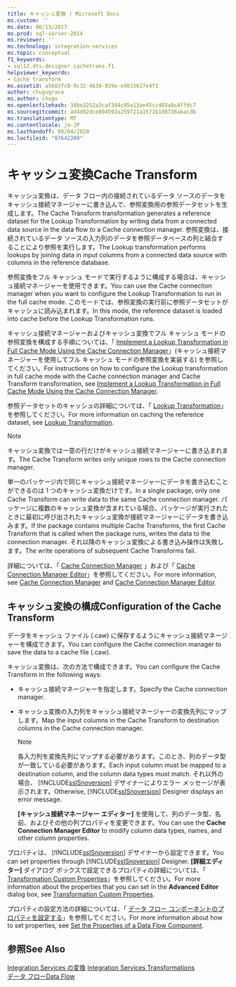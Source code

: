 ```yaml
---
title: キャッシュ変換 | Microsoft Docs
ms.custom: ''
ms.date: 06/13/2017
ms.prod: sql-server-2014
ms.reviewer: ''
ms.technology: integration-services
ms.topic: conceptual
f1_keywords:
- sql12.dts.designer.cachetrans.f1
helpviewer_keywords:
- Cache transform
ms.assetid: a5683fc8-9c32-4634-819e-e9815627e4f1
author: chugugrace
ms.author: chugu
ms.openlocfilehash: 34be3252a3caf344c95e13ae45cc485a8c4ffdc7
ms.sourcegitcommit: ad4d92dce894592a259721a1571b1d8736abacdb
ms.translationtype: MT
ms.contentlocale: ja-JP
ms.lasthandoff: 08/04/2020
ms.locfileid: "87642209"
---
```

# <a name="cache-transform"></a><span data-ttu-id="5c290-102">キャッシュ変換</span><span class="sxs-lookup"><span data-stu-id="5c290-102">Cache Transform</span></span>
  <span data-ttu-id="5c290-103">キャッシュ変換は、データ フロー内の接続されているデータ ソースのデータをキャッシュ接続マネージャーに書き込んで、参照変換用の参照データセットを生成します。</span><span class="sxs-lookup"><span data-stu-id="5c290-103">The Cache Transform transformation generates a reference dataset for the Lookup Transformation by writing data from a connected data source in the data flow to a Cache connection manager.</span></span> <span data-ttu-id="5c290-104">参照変換は、接続されているデータ ソースの入力列のデータを参照データベースの列と結合することにより参照を実行します。</span><span class="sxs-lookup"><span data-stu-id="5c290-104">The Lookup transformation performs lookups by joining data in input columns from a connected data source with columns in the reference database.</span></span>  
  
 <span data-ttu-id="5c290-105">参照変換をフル キャッシュ モードで実行するように構成する場合は、キャッシュ接続マネージャーを使用できます。</span><span class="sxs-lookup"><span data-stu-id="5c290-105">You can use the Cache connection manager when you want to configure the Lookup Transformation to run in the full cache mode.</span></span> <span data-ttu-id="5c290-106">このモードでは、参照変換の実行前に参照データセットがキャッシュに読み込まれます。</span><span class="sxs-lookup"><span data-stu-id="5c290-106">In this mode, the reference dataset is loaded into cache before the Lookup Transformation runs.</span></span>  
  
 <span data-ttu-id="5c290-107">キャッシュ接続マネージャーおよびキャッシュ変換でフル キャッシュ モードの参照変換を構成する手順については、「 [Implement a Lookup Transformation in Full Cache Mode Using the Cache Connection Manager](../../connection-manager/lookup-transformation-full-cache-mode-ole-db-connection-manager.md)」(キャッシュ接続マネージャーを使用してフル キャッシュ モードの参照変換を実装する) を参照してください。</span><span class="sxs-lookup"><span data-stu-id="5c290-107">For instructions on how to configure the Lookup transformation in full cache mode with the Cache connection manager and Cache Transform transformation, see [Implement a Lookup Transformation in Full Cache Mode Using the Cache Connection Manager](../../connection-manager/lookup-transformation-full-cache-mode-ole-db-connection-manager.md).</span></span>  
  
 <span data-ttu-id="5c290-108">参照データセットのキャッシュの詳細については、「 [Lookup Transformation](lookup-transformation.md)」を参照してください。</span><span class="sxs-lookup"><span data-stu-id="5c290-108">For more information on caching the reference dataset, see [Lookup Transformation](lookup-transformation.md).</span></span>  
  
> [!NOTE]  
>  <span data-ttu-id="5c290-109">キャッシュ変換では一意の行だけがキャッシュ接続マネージャーに書き込まれます。</span><span class="sxs-lookup"><span data-stu-id="5c290-109">The Cache Transform writes only unique rows to the Cache connection manager.</span></span>  
  
 <span data-ttu-id="5c290-110">単一のパッケージ内で同じキャッシュ接続マネージャーにデータを書き込むことができるのは 1 つのキャッシュ変換だけです。</span><span class="sxs-lookup"><span data-stu-id="5c290-110">In a single package, only one Cache Transform can write data to the same Cache connection manager.</span></span> <span data-ttu-id="5c290-111">パッケージに複数のキャッシュ変換が含まれている場合、パッケージが実行されたときに最初に呼び出されたキャッシュ変換が接続マネージャーにデータを書き込みます。</span><span class="sxs-lookup"><span data-stu-id="5c290-111">If the package contains multiple Cache Transforms, the first Cache Transform that is called when the package runs, writes the data to the connection manager.</span></span> <span data-ttu-id="5c290-112">それ以降のキャッシュ変換による書き込み操作は失敗します。</span><span class="sxs-lookup"><span data-stu-id="5c290-112">The write operations of subsequent Cache Transforms fail.</span></span>  
  
 <span data-ttu-id="5c290-113">詳細については、「 [Cache Connection Manager](../../connection-manager/cache-connection-manager.md) 」および「 [Cache Connection Manager Editor](../../cache-connection-manager-editor.md)」を参照してください。</span><span class="sxs-lookup"><span data-stu-id="5c290-113">For more information, see [Cache Connection Manager](../../connection-manager/cache-connection-manager.md) and [Cache Connection Manager Editor](../../cache-connection-manager-editor.md).</span></span>  
  
## <a name="configuration-of-the-cache-transform"></a><span data-ttu-id="5c290-114">キャッシュ変換の構成</span><span class="sxs-lookup"><span data-stu-id="5c290-114">Configuration of the Cache Transform</span></span>  
 <span data-ttu-id="5c290-115">データをキャッシュ ファイル (.caw) に保存するようにキャッシュ接続マネージャーを構成できます。</span><span class="sxs-lookup"><span data-stu-id="5c290-115">You can configure the Cache connection manager to save the data to a cache file (.caw).</span></span>  
  
 <span data-ttu-id="5c290-116">キャッシュ変換は、次の方法で構成できます。</span><span class="sxs-lookup"><span data-stu-id="5c290-116">You can configure the Cache Transform in the following ways:</span></span>  
  
-   <span data-ttu-id="5c290-117">キャッシュ接続マネージャーを指定します。</span><span class="sxs-lookup"><span data-stu-id="5c290-117">Specify the Cache connection manager.</span></span>  
  
-   <span data-ttu-id="5c290-118">キャッシュ変換の入力列をキャッシュ接続マネージャーの変換先列にマップします。</span><span class="sxs-lookup"><span data-stu-id="5c290-118">Map the input columns in the Cache Transform to destination columns in the Cache connection manager.</span></span>  
  
    > [!NOTE]  
    >  <span data-ttu-id="5c290-119">各入力列を変換先列にマップする必要があります。このとき、列のデータ型が一致している必要があります。</span><span class="sxs-lookup"><span data-stu-id="5c290-119">Each input column must be mapped to a destination column, and the column data types must match.</span></span> <span data-ttu-id="5c290-120">それ以外の場合、 [!INCLUDE[ssISnoversion](../../../includes/ssisnoversion-md.md)] デザイナーによりエラー メッセージが表示されます。</span><span class="sxs-lookup"><span data-stu-id="5c290-120">Otherwise, [!INCLUDE[ssISnoversion](../../../includes/ssisnoversion-md.md)] Designer displays an error message.</span></span>  
  
     <span data-ttu-id="5c290-121">**[キャッシュ接続マネージャー エディター]** を使用して、列のデータ型、名前、およびその他の列プロパティを変更できます。</span><span class="sxs-lookup"><span data-stu-id="5c290-121">You can use the **Cache Connection Manager Editor** to modify column data types, names, and other column properties.</span></span>  
  
 <span data-ttu-id="5c290-122">プロパティは、 [!INCLUDE[ssISnoversion](../../../includes/ssisnoversion-md.md)] デザイナーから設定できます。</span><span class="sxs-lookup"><span data-stu-id="5c290-122">You can set properties through [!INCLUDE[ssISnoversion](../../../includes/ssisnoversion-md.md)] Designer.</span></span> <span data-ttu-id="5c290-123">**[詳細エディター]** ダイアログ ボックスで設定できるプロパティの詳細については、「 [Transformation Custom Properties](transformation-custom-properties.md)」を参照してください。</span><span class="sxs-lookup"><span data-stu-id="5c290-123">For more information about the properties that you can set in the **Advanced Editor** dialog box, see [Transformation Custom Properties](transformation-custom-properties.md).</span></span>  
  
 <span data-ttu-id="5c290-124">プロパティの設定方法の詳細については、「 [データ フロー コンポーネントのプロパティを設定する](../set-the-properties-of-a-data-flow-component.md)」を参照してください。</span><span class="sxs-lookup"><span data-stu-id="5c290-124">For more information about how to set properties, see [Set the Properties of a Data Flow Component](../set-the-properties-of-a-data-flow-component.md).</span></span>  
  
## <a name="see-also"></a><span data-ttu-id="5c290-125">参照</span><span class="sxs-lookup"><span data-stu-id="5c290-125">See Also</span></span>  
 <span data-ttu-id="5c290-126">[Integration Services の変換](integration-services-transformations.md) </span><span class="sxs-lookup"><span data-stu-id="5c290-126">[Integration Services Transformations](integration-services-transformations.md) </span></span>  
 [<span data-ttu-id="5c290-127">データ フロー</span><span class="sxs-lookup"><span data-stu-id="5c290-127">Data Flow</span></span>](../data-flow.md)  
  
  
